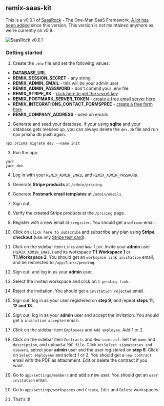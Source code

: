 ## remix-saas-kit

This is a v0.0.1 of [SaasRock](http://saasrock.com/?ref=AlexandroMtzG/remix-saas-kit) - The One-Man SaaS Framework. [A lot has been added](https://saasrock.com/changelog) since this version. This version is not maintained anymore as we're currently on v0.8.

![SaasRock v0.0.1](https://yahooder.sirv.com/saasfrontends/remix/ss/cover.png)

### Getting started

1. Create the `.env` file and set the following values:

- **DATABASE_URL**
- **REMIX_SESSION_SECRET** - any string
- **REMIX_ADMIN_EMAIL** - this will be your admin user
- **REMIX_ADMIN_PASSWORD** - don't commit your .env file
- **REMIX_STRIPE_SK** - [click here to get the secret key](https://dashboard.stripe.com/test/developers)
- **REMIX_POSTMARK_SERVER_TOKEN** - [create a free email server here](https://account.postmarkapp.com/servers)
- **REMIX_INTEGRATIONS_CONTACT_FORMSPREE** - [create a free form here](https://formspree.io/forms)
- **REMIX_COMPANY_ADDRESS** - used on emails

2. Generate and seed your database. If your using **sqlite** and your database gets messed up, you can always delete the `dev.db` file and run npx prisma db push again.

```
npx prisma migrate dev --name init
```

3. Run the app:

```
yarn
yarn dev
```

4. Log in with your `REMIX_ADMIN_EMAIL` and `REMIX_ADMIN_PASSWORD`.

5. Generate **Stripe products** at `/admin/pricing`.

6. Generate **Postmark email templates** at `/admin/emails`.

7. Sign out.

8. Verify the created Stripe products at the `/pricing` page.

9. Register with a new email at `/register`. You should get a `welcome` email.

10. Click on `Click here to subscribe` and subscribe any plan using **Stripe checkout** (use any [Stripe test card](https://stripe.com/docs/testing#cards)).

11. Click on the sidebar item `Links` and `New link`. Invite your **admin** user (`REMIX_ADMIN_EMAIL`) and its workspace **T1.Workspace 1** or **T1.Workspace 2**. You should get an `workspace link invitation` email, and be redirected to `/app/links/pending`.

12. Sign out, and log in as your **admin** user.

13. Select the invited workspace and click on `1 pending link`.

14. Reject the invitation. You should get a `invitation rejected` email.

15. Sign out, log in as your user registered on **step 9**, and repeat **steps 11, 12 and 13**.

16. Sign out, log in as your **admin** user and accept the invitation. You should get a `invitation accepted` email.

17. Click on the sidebar item `Employees` and `Add employee`. Add 1 or 2.

18. Click on the sidebar item `Contracts` and `New contract`. Set the `name` and `description`, and upload a `PDF file`. Click on `Select signatories and viewers`, select your **admin** user and the user registered on **step 9**. Click on `Select employees` and select 1 or 2. You should get a `new contract` email with the PDF as attachment. Edit or delete the contract if you want.

19. Go to `app/settings/members` and add a new user. You should get an `user invitation` email.

20. Go to `app/settings/workspaces` and `Create`, `Edit` and `Delete` workspaces.

21. That's it!
